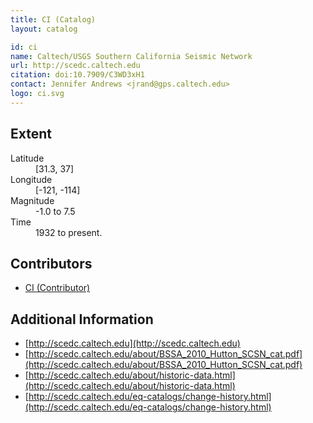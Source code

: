 ```yaml
---
title: CI (Catalog)
layout: catalog

id: ci
name: Caltech/USGS Southern California Seismic Network
url: http://scedc.caltech.edu
citation: doi:10.7909/C3WD3xH1
contact: Jennifer Andrews <jrand@gps.caltech.edu>
logo: ci.svg
---
```



## Extent

<dl>
<dt>Latitude</dt>
<dd>[31.3, 37]</dd>

<dt>Longitude</dt>
<dd>[-121, -114]</dd>

<dt>Magnitude</dt>
<dd>-1.0 to 7.5</dd>

<dt>Time</dt>
<dd>1932 to present.</dd>
</dl>


## Contributors
- [CI (Contributor)](../contributors/ci.html)


## Additional Information

- [http://scedc.caltech.edu](http://scedc.caltech.edu)
- [http://scedc.caltech.edu/about/BSSA_2010_Hutton_SCSN_cat.pdf](http://scedc.caltech.edu/about/BSSA_2010_Hutton_SCSN_cat.pdf)
- [http://scedc.caltech.edu/about/historic-data.html](http://scedc.caltech.edu/about/historic-data.html)
- [http://scedc.caltech.edu/eq-catalogs/change-history.html](http://scedc.caltech.edu/eq-catalogs/change-history.html)

